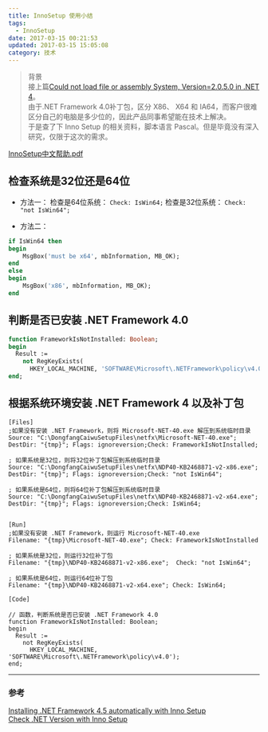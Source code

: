 ```yaml
---
title: InnoSetup 使用小结
tags:
  - InnoSetup
date: 2017-03-15 00:21:53
updated: 2017-03-15 15:05:08
category: 技术
---
```



>背景  
接上篇[Could not load file or assembly System, Version=2.0.5.0 in .NET 4][loadsystem]。  
由于.NET Framework 4.0补丁包，区分 X86、 X64 和 IA64，而客户很难区分自己的电脑是多少位的，因此产品同事希望能在技术上解决。  
于是查了下 Inno Setup 的相关资料，脚本语言 Pascal。但是毕竟没有深入研究，仅限于这次的需求。 

[InnoSetup中文帮助.pdf](uploads/InnoSetup中文帮助.pdf)

## 检查系统是32位还是64位
- 方法一：
检查是64位系统： `Check: IsWin64;`
检查是32位系统： `Check: "not IsWin64";`

- 方法二：
``` pascal
if IsWin64 then 
begin 
    MsgBox('must be x64', mbInformation, MB_OK);
end
else
begin
    MsgBox('x86', mbInformation, MB_OK);
end
```

<!--more-->

## 判断是否已安装 .NET Framework 4.0
``` pascal
function FrameworkIsNotInstalled: Boolean;
begin
  Result :=
    not RegKeyExists(
      HKEY_LOCAL_MACHINE, 'SOFTWARE\Microsoft\.NETFramework\policy\v4.0');
end;
```

## 根据系统环境安装 .NET Framework 4 以及补丁包
```
[Files]
;如果没有安装 .NET Framework，则将 Microsoft-NET-40.exe 解压到系统临时目录
Source: "C:\DongfangCaiwuSetupFiles\netfx\Microsoft-NET-40.exe"; DestDir: "{tmp}"; Flags: ignoreversion;Check: FrameworkIsNotInstalled;

; 如果系统是32位，则将32位补丁包解压到系统临时目录
Source: "C:\DongfangCaiwuSetupFiles\netfx\NDP40-KB2468871-v2-x86.exe"; DestDir: "{tmp}"; Flags: ignoreversion;Check: "not IsWin64";

; 如果系统是64位，则将64位补丁包解压到系统临时目录
Source: "C:\DongfangCaiwuSetupFiles\netfx\NDP40-KB2468871-v2-x64.exe"; DestDir: "{tmp}"; Flags: ignoreversion;Check: IsWin64;


[Run]
;如果没有安装 .NET Framework，则运行 Microsoft-NET-40.exe
Filename: "{tmp}\Microsoft-NET-40.exe"; Check: FrameworkIsNotInstalled

; 如果系统是32位，则运行32位补丁包
Filename: "{tmp}\NDP40-KB2468871-v2-x86.exe";  Check: "not IsWin64";

; 如果系统是64位，则运行64位补丁包
Filename: "{tmp}\NDP40-KB2468871-v2-x64.exe"; Check: IsWin64;

[Code]

// 函数，判断系统是否已安装 .NET Framework 4.0
function FrameworkIsNotInstalled: Boolean;
begin
  Result :=
    not RegKeyExists(
      HKEY_LOCAL_MACHINE, 'SOFTWARE\Microsoft\.NETFramework\policy\v4.0');
end;
```

***
### 参考
[Installing .NET Framework 4.5 automatically with Inno Setup](https://blogs.msdn.microsoft.com/davidrickard/2015/07/17/installing-net-framework-4-5-automatically-with-inno-setup/)  
[Check .NET Version with Inno Setup](http://www.kynosarges.de/DotNetVersion.html)




[loadsystem]:2017/03/15/Could-not-load-file-or-assembly-System-Version-2-0-5-0-in-NET-4/